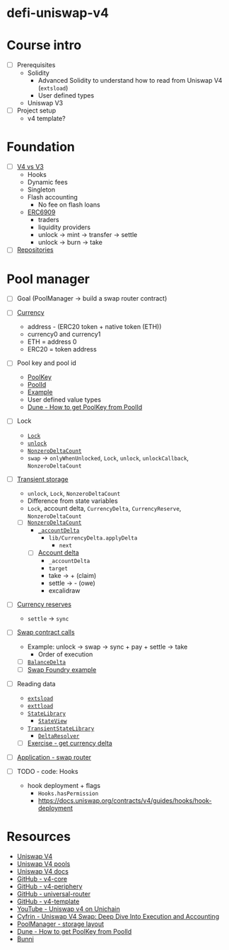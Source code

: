 # defi-uniswap-v4

# Course intro

- [ ] Prerequisites
  - Solidity
    - Advanced Solidity to understand how to read from Uniswap V4 (`extsload`)
    - User defined types
  - Uniswap V3
- [ ] Project setup
  - v4 template?

# Foundation

- [ ] [V4 vs V3](./notes/v4.md)
  - Hooks
  - Dynamic fees
  - Singleton
  - Flash accounting
    - No fee on flash loans
  - [ERC6909](https://github.com/Uniswap/v4-core/blob/main/src/ERC6909.sol)
    - traders
    - liquidity providers
    - unlock -> mint -> transfer -> settle
    - unlock -> burn -> take
- [ ] [Repositories](./notes/repos.png)

# Pool manager

- [ ] Goal (PoolManager -> build a swap router contract)
- [ ] [Currency](https://github.com/Uniswap/v4-core/blob/main/src/types/Currency.sol)
  - address - (ERC20 token + native token (ETH))
  - currency0 and currency1
  - ETH = address 0
  - ERC20 = token address
- [ ] Pool key and pool id
  - [PoolKey](https://github.com/Uniswap/v4-core/blob/main/src/types/PoolKey.sol)
  - [PoolId](https://github.com/Uniswap/v4-core/blob/main/src/types/PoolId.sol)
  - [Example](./foundry/src/examples/pool_id.sol)
  - User defined value types
  - [Dune - How to get PoolKey from PoolId](https://dune.com/queries/5671549?category=decoded_project&namespace=uniswap_v4&blockchain=ethereum&contract=PoolManager&blockchains=ethereum&id=uniswap_v4_ethereum.poolmanager_evt_initialize)
- [ ] Lock
  - [`Lock`](https://github.com/Uniswap/v4-core/blob/main/src/libraries/Lock.sol)
  - [`unlock`](https://github.com/Uniswap/v4-core/blob/59d3ecf53afa9264a16bba0e38f4c5d2231f80bc/src/PoolManager.sol#L104-L114)
  - [`NonzeroDeltaCount`](https://github.com/Uniswap/v4-core/blob/main/src/libraries/NonzeroDeltaCount.sol)
  - `swap` -> `onlyWhenUnlocked`, `Lock`, `unlock`, `unlockCallback`, `NonzeroDeltaCount`
- [ ] [Transient storage](./foundry/src/examples/transient_storage.sol)
  - `unlock`, `Lock`, `NonzeroDeltaCount`
  - Difference from state variables
  - `Lock`, account delta, `CurrencyDelta`, `CurrencyReserve`, `NonzeroDeltaCount`
  - [ ] [`NonzeroDeltaCount`](https://github.com/Uniswap/v4-core/blob/main/src/libraries/NonzeroDeltaCount.sol)
    - [`_accountDelta`](https://github.com/Uniswap/v4-core/blob/59d3ecf53afa9264a16bba0e38f4c5d2231f80bc/src/PoolManager.sol#L368-L378)
      - `lib/CurrencyDelta.applyDelta`
        - `next`
    - [ ] [Account delta](./notes/account_delta.png)
      - `_accountDelta`
      - `target`
      - take -> + (claim)
      - settle -> - (owe)
      - excalidraw
- [ ] [Currency reserves](https://github.com/Uniswap/v4-core/blob/59d3ecf53afa9264a16bba0e38f4c5d2231f80bc/src/PoolManager.sol#L279-L288)
  - `settle` -> `sync`
- [ ] [Swap contract calls](./notes/swap.png)
  - Example: unlock -> swap -> sync + pay + settle -> take
    - Order of execution
  - [ ] [`BalanceDelta`](https://github.com/Uniswap/v4-core/blob/main/src/types/BalanceDelta.sol)
  - [ ] [Swap Foundry example](./foundry/src/examples/swap.sol)
- [ ] Reading data
  - [`extsload`](https://github.com/Uniswap/v4-core/blob/main/src/Extsload.sol)
  - [`exttload`](https://github.com/Uniswap/v4-core/blob/main/src/Exttload.sol)
  - [`StateLibrary`](https://github.com/Uniswap/v4-core/blob/main/src/libraries/StateLibrary.sol)
    - [`StateView`](https://github.com/Uniswap/v4-periphery/blob/main/src/lens/StateView.sol)
  - [`TransientStateLibrary`](https://github.com/Uniswap/v4-core/blob/main/src/libraries/TransientStateLibrary.sol)
    - [`DeltaResolver`](https://github.com/Uniswap/v4-periphery/blob/main/src/base/DeltaResolver.sol)
  - [ ] [Exercise - get currency delta](./foundry/exercises/reader.md)
- [ ] [Application - swap router](./foundry/exercises/swap_router.md)

- [ ] TODO - code: Hooks
  - hook deployment + flags
    - `Hooks.hasPermission`
    - https://docs.uniswap.org/contracts/v4/guides/hooks/hook-deployment

# Resources

- [Uniswap V4](https://v4.uniswap.org/)
- [Uniswap V4 pools](https://app.uniswap.org/explore/pools)
- [Uniswap V4 docs](https://docs.uniswap.org/contracts/v4/overview)
- [GitHub - v4-core](https://github.com/Uniswap/v4-core)
- [GitHub - v4-periphery](https://github.com/Uniswap/v4-periphery)
- [GitHub - universal-router](https://github.com/Uniswap/universal-router)
- [GitHub - v4-template](https://github.com/uniswapfoundation/v4-template)
- [YouTube - Uniswap v4 on Unichain](https://www.youtube.com/watch?v=ZisqLqbakfM)
- [Cyfrin - Uniswap V4 Swap: Deep Dive Into Execution and Accounting](https://www.cyfrin.io/blog/uniswap-v4-swap-deep-dive-into-execution-and-accounting)
- [PoolManager - storage layout](https://www.evm.codes/contract?address=0x000000000004444c5dc75cb358380d2e3de08a90)
- [Dune - How to get PoolKey from PoolId](https://dune.com/queries/5671549?category=decoded_project&namespace=uniswap_v4&blockchain=ethereum&contract=PoolManager&blockchains=ethereum&id=uniswap_v4_ethereum.poolmanager_evt_initialize)
- [Bunni](https://bunni.xyz/)

